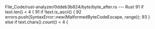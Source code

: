 File_Code/rust-analyzer/0ddeb3b824/byte/byte_after.rs --- Rust
91     if text.len() < 4 {                                                                                                                                   91     if !text.is_ascii() {
                                                                                                                                                             92         errors.push(SyntaxError::new(MalformedByteCodeEscape, range));
                                                                                                                                                             93     } else if text.chars().count() < 4 {

